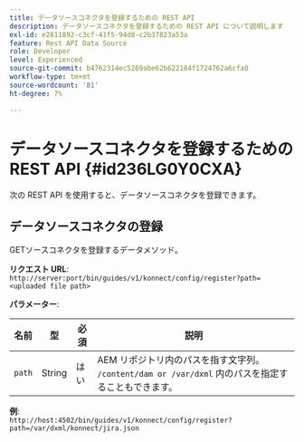 ```yaml
---
title: データソースコネクタを登録するための REST API
description: データソースコネクタを登録するための REST API について説明します
exl-id: e2811892-c3cf-41f5-94d8-c2b37823a53a
feature: Rest API Data Source
role: Developer
level: Experienced
source-git-commit: b4762314ec5269abe62b622184f1724762a6cfa0
workflow-type: tm+mt
source-wordcount: '81'
ht-degree: 7%

---
```


# データソースコネクタを登録するための REST API {#id236LG0Y0CXA}

次の REST API を使用すると、データソースコネクタを登録できます。

## データソースコネクタの登録

GETソースコネクタを登録するデータメソッド。

**リクエスト URL**:
`http://server:port/bin/guides/v1/konnect/config/register?path=<uploaded file path>`

**パラメーター**:

| 名前 | 型 | 必須 | 説明 |
|----|----|--------|-----------|
| `path` | String | はい | AEM リポジトリ内のパスを指す文字列。 `/content/dam or /var/dxml` 内のパスを指定することもできます。 |

**例**:\
`http://host:4502/bin/guides/v1/konnect/config/register?path=/var/dxml/konnect/jira.json`
